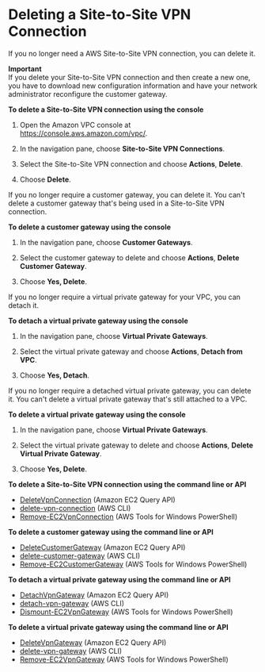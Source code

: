 # Deleting a Site\-to\-Site VPN Connection<a name="delete-vpn"></a>

If you no longer need a AWS Site\-to\-Site VPN connection, you can delete it\.

**Important**  
If you delete your Site\-to\-Site VPN connection and then create a new one, you have to download new configuration information and have your network administrator reconfigure the customer gateway\.

**To delete a Site\-to\-Site VPN connection using the console**

1. Open the Amazon VPC console at [https://console\.aws\.amazon\.com/vpc/](https://console.aws.amazon.com/vpc/)\.

1. In the navigation pane, choose **Site\-to\-Site VPN Connections**\.

1. Select the Site\-to\-Site VPN connection and choose **Actions**, **Delete**\.

1. Choose **Delete**\.

If you no longer require a customer gateway, you can delete it\. You can't delete a customer gateway that's being used in a Site\-to\-Site VPN connection\.

**To delete a customer gateway using the console**

1. In the navigation pane, choose **Customer Gateways**\.

1. Select the customer gateway to delete and choose **Actions**, **Delete Customer Gateway**\.

1. Choose **Yes, Delete**\.

If you no longer require a virtual private gateway for your VPC, you can detach it\.

**To detach a virtual private gateway using the console**

1. In the navigation pane, choose **Virtual Private Gateways**\.

1. Select the virtual private gateway and choose **Actions**, **Detach from VPC**\.

1. Choose **Yes, Detach**\.

If you no longer require a detached virtual private gateway, you can delete it\. You can't delete a virtual private gateway that's still attached to a VPC\.

**To delete a virtual private gateway using the console**

1. In the navigation pane, choose **Virtual Private Gateways**\.

1. Select the virtual private gateway to delete and choose **Actions**, **Delete Virtual Private Gateway**\.

1. Choose **Yes, Delete**\.

**To delete a Site\-to\-Site VPN connection using the command line or API**
+ [DeleteVpnConnection](https://docs.aws.amazon.com/AWSEC2/latest/APIReference/ApiReference-query-DeleteVpnConnection.html) \(Amazon EC2 Query API\)
+ [delete\-vpn\-connection](https://docs.aws.amazon.com/cli/latest/reference/ec2/delete-vpn-connection.html) \(AWS CLI\)
+ [Remove\-EC2VpnConnection](https://docs.aws.amazon.com/powershell/latest/reference/items/Remove-EC2VpnConnection.html) \(AWS Tools for Windows PowerShell\)

**To delete a customer gateway using the command line or API**
+ [DeleteCustomerGateway](https://docs.aws.amazon.com/AWSEC2/latest/APIReference/ApiReference-query-DeleteCustomerGateway.html) \(Amazon EC2 Query API\)
+ [delete\-customer\-gateway](https://docs.aws.amazon.com/cli/latest/reference/ec2/delete-customer-gateway.html) \(AWS CLI\)
+ [Remove\-EC2CustomerGateway](https://docs.aws.amazon.com/powershell/latest/reference/items/Remove-EC2CustomerGateway.html) \(AWS Tools for Windows PowerShell\)

**To detach a virtual private gateway using the command line or API**
+ [DetachVpnGateway](https://docs.aws.amazon.com/AWSEC2/latest/APIReference/ApiReference-query-DetachVpnGateway.html) \(Amazon EC2 Query API\)
+ [detach\-vpn\-gateway](https://docs.aws.amazon.com/cli/latest/reference/ec2/detach-vpn-gateway.html) \(AWS CLI\)
+ [Dismount\-EC2VpnGateway](https://docs.aws.amazon.com/powershell/latest/reference/items/Dismount-EC2VpnGateway.html) \(AWS Tools for Windows PowerShell\)

**To delete a virtual private gateway using the command line or API**
+ [DeleteVpnGateway](https://docs.aws.amazon.com/AWSEC2/latest/APIReference/ApiReference-query-DeleteVpnGateway.html) \(Amazon EC2 Query API\)
+ [delete\-vpn\-gateway](https://docs.aws.amazon.com/cli/latest/reference/ec2/delete-vpn-gateway.html) \(AWS CLI\)
+ [Remove\-EC2VpnGateway](https://docs.aws.amazon.com/powershell/latest/reference/items/Remove-EC2VpnGateway.html) \(AWS Tools for Windows PowerShell\)